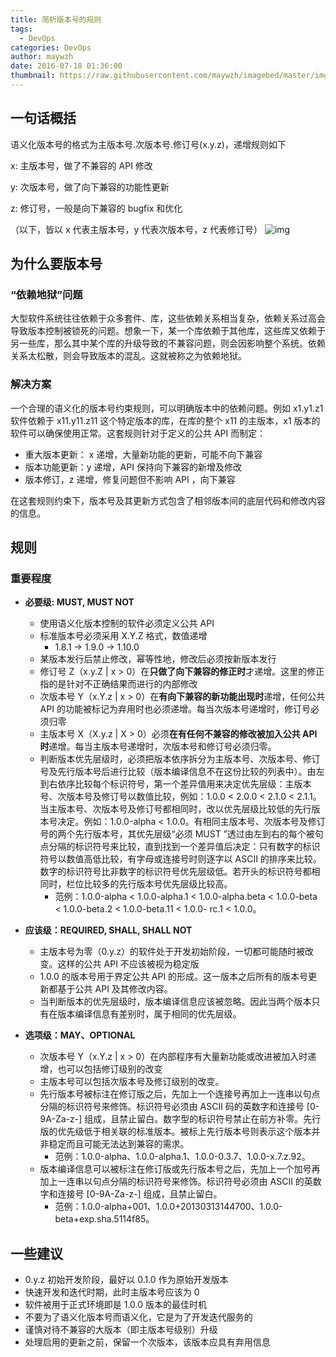 ```yaml
---
title: 简析版本号的规则
tags: 
  - DevOps
categories: DevOps
author: maywzh
date: 2016-07-18 01:36:00
thumbnail: https://raw.githubusercontent.com/maywzh/imagebed/master/img/1_7h56wnp4mqlOqRm4aF9cTQ.png
---
```


## 一句话概括

语义化版本号的格式为主版本号.次版本号.修订号(x.y.z)，递增规则如下

x: 主版本号，做了不兼容的 API 修改

y: 次版本号，做了向下兼容的功能性更新

z: 修订号，一般是向下兼容的 bugfix 和优化

（以下，皆以 x 代表主版本号，y 代表次版本号，z 代表修订号）
![img](https://raw.githubusercontent.com/maywzh/imagebed/master/img/1_7h56wnp4mqlOqRm4aF9cTQ.png)

<!--more-->

## 为什么要版本号

### “依赖地狱”问题

大型软件系统往往依赖于众多套件、库，这些依赖关系相当复杂，依赖关系过高会导致版本控制被锁死的问题。想象一下，某一个库依赖于其他库，这些库又依赖于另一些库，那么其中某个库的升级导致的不兼容问题，则会因影响整个系统。依赖关系太松散，则会导致版本的混乱。这就被称之为依赖地狱。

### 解决方案

一个合理的语义化的版本号约束规则，可以明确版本中的依赖问题。例如 x1.y1.z1 软件依赖于 x11.y11.z11 这个特定版本的库，在库的整个 x11 的主版本，x1 版本的软件可以确保使用正常。这套规则针对于定义的公共 API 而制定：

- 重大版本更新： x 递增，大量新功能的更新，可能不向下兼容
- 版本功能更新：y 递增，API 保持向下兼容的新增及修改
- 版本修订，z 递增，修复问题但不影响 API ，向下兼容

在这套规则约束下，版本号及其更新方式包含了相邻版本间的底层代码和修改内容的信息。

## 规则

### 重要程度

- **必要级: MUST, MUST NOT**
  - 使用语义化版本控制的软件必须定义公共 API
  - 标准版本号必须采用 X.Y.Z 格式，数值递增
    - 1.8.1 -> 1.9.0 -> 1.10.0
  - 某版本发行后禁止修改，幂等性地，修改后必须按新版本发行
  - 修订号 Z（x.y.Z | x > 0）在**只做了向下兼容的修正时**才递增。这里的修正指的是针对不正确结果而进行的内部修改
  - 次版本号 Y（x.Y.z | x > 0）在**有向下兼容的新功能出现时**递增，任何公共 API 的功能被标记为弃用时也必须递增。每当次版本号递增时，修订号必须归零
  - 主版本号 X（X.y.z | X > 0）必须**在有任何不兼容的修改被加入公共 API 时**递增。每当主版本号递增时，次版本号和修订号必须归零。
  - 判断版本优先层级时，必须把版本依序拆分为主版本号、次版本号、修订号及先行版本号后进行比较（版本编译信息不在这份比较的列表中）。由左到右依序比较每个标识符号，第一个差异值用来决定优先层级：主版本号、次版本号及修订号以数值比较，例如：1.0.0 < 2.0.0 < 2.1.0 < 2.1.1。当主版本号、次版本号及修订号都相同时，改以优先层级比较低的先行版本号决定。例如：1.0.0-alpha < 1.0.0。有相同主版本号、次版本号及修订号的两个先行版本号，其优先层级“必须 MUST ”透过由左到右的每个被句点分隔的标识符号来比较，直到找到一个差异值后决定：只有数字的标识符号以数值高低比较，有字母或连接号时则逐字以 ASCII 的排序来比较。数字的标识符号比非数字的标识符号优先层级低。若开头的标识符号都相同时，栏位比较多的先行版本号优先层级比较高。
    - 范例：1.0.0-alpha < 1.0.0-alpha.1 < 1.0.0-alpha.beta < 1.0.0-beta < 1.0.0-beta.2 < 1.0.0-beta.11 < 1.0.0- rc.1 < 1.0.0。
- **应该级：REQUIRED, SHALL, SHALL NOT**

  - 主版本号为零（0.y.z）的软件处于开发初始阶段，一切都可能随时被改变。这样的公共 API 不应该被视为稳定版
  - 1.0.0 的版本号用于界定公共 API 的形成。这一版本之后所有的版本号更新都基于公共 API 及其修改内容。
  - 当判断版本的优先层级时，版本编译信息应该被忽略。因此当两个版本只有在版本编译信息有差别时，属于相同的优先层级。

- **选项级：MAY、OPTIONAL**
  - 次版本号 Y（x.Y.z | x > 0）在内部程序有大量新功能或改进被加入时递增，也可以包括修订级别的改变
  - 主版本号可以包括次版本号及修订级别的改变。
  - 先行版本号被标注在修订版之后，先加上一个连接号再加上一连串以句点分隔的标识符号来修饰。标识符号必须由 ASCII 码的英数字和连接号 [0-9A-Za-z-] 组成，且禁止留白。数字型的标识符号禁止在前方补零。先行版的优先级低于相关联的标准版本。被标上先行版本号则表示这个版本并非稳定而且可能无法达到兼容的需求。
    - 范例：1.0.0-alpha、1.0.0-alpha.1、1.0.0-0.3.7、1.0.0-x.7.z.92。
  - 版本编译信息可以被标注在修订版或先行版本号之后，先加上一个加号再加上一连串以句点分隔的标识符号来修饰。标识符号必须由 ASCII 的英数字和连接号 [0-9A-Za-z-] 组成，且禁止留白。
    - 范例：1.0.0-alpha+001、1.0.0+20130313144700、1.0.0-beta+exp.sha.5114f85。

## 一些建议

- 0.y.z 初始开发阶段，最好以 0.1.0 作为原始开发版本
- 快速开发和迭代时期，此时主版本号应该为 0
- 软件被用于正式环境即是 1.0.0 版本的最佳时机
- 不要为了语义化版本号而语义化，它是为了开发迭代服务的
- 谨慎对待不兼容的大版本（即主版本号级别）升级
- 处理启用的更新之前，保留一个次版本，该版本应具有弃用信息
